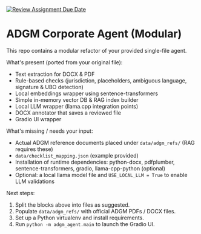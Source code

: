 [![Review Assignment Due Date](https://classroom.github.com/assets/deadline-readme-button-22041afd0340ce965d47ae6ef1cefeee28c7c493a6346c4f15d667ab976d596c.svg)](https://classroom.github.com/a/vgbm4cZ0)

# ADGM Corporate Agent (Modular)

This repo contains a modular refactor of your provided single-file agent.  

What's present (ported from your original file):
- Text extraction for DOCX & PDF
- Rule-based checks (jurisdiction, placeholders, ambiguous language, signature & UBO detection)
- Local embeddings wrapper using sentence-transformers
- Simple in-memory vector DB & RAG index builder
- Local LLM wrapper (llama.cpp integration points)
- DOCX annotator that saves a reviewed file
- Gradio UI wrapper

What's missing / needs your input:
- Actual ADGM reference documents placed under `data/adgm_refs/` (RAG requires these)
- `data/checklist_mapping.json` (example provided)
- Installation of runtime dependencies: python-docx, pdfplumber, sentence-transformers, gradio, llama-cpp-python (optional)
- Optional: a local llama model file and `USE_LOCAL_LLM = True` to enable LLM validations

Next steps:
1. Split the blocks above into files as suggested.
2. Populate `data/adgm_refs/` with official ADGM PDFs / DOCX files.
3. Set up a Python virtualenv and install requirements.
4. Run `python -m adgm_agent.main` to launch the Gradio UI.
